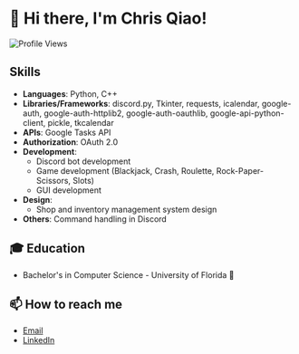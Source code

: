 # 👋 Hi there, I'm Chris Qiao!

![Profile Views](https://komarev.com/ghpvc/?username=YourUsername&color=blueviolet)

## Skills

- **Languages**: Python, C++
- **Libraries/Frameworks**: discord.py, Tkinter, requests, icalendar, google-auth, google-auth-httplib2, google-auth-oauthlib, google-api-python-client, pickle, tkcalendar
- **APIs**: Google Tasks API
- **Authorization**: OAuth 2.0
- **Development**:
  - Discord bot development
  - Game development (Blackjack, Crash, Roulette, Rock-Paper-Scissors, Slots)
  - GUI development
- **Design**:
  - Shop and inventory management system design
- **Others**: Command handling in Discord


## 🎓 Education

* Bachelor's in Computer Science - University of Florida 🐊

## 📫 How to reach me

* [Email](mailto:chrisqiao18@gmail.com)
* [LinkedIn](https://linkedin.com/in/chrisqiao)
